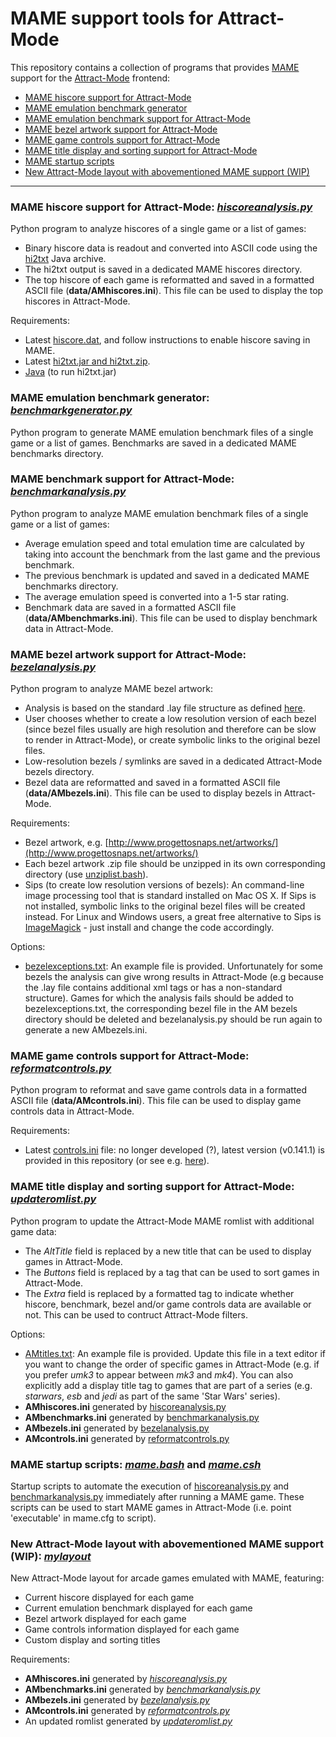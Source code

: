 # MAME support tools for Attract-Mode

This repository contains a collection of programs that provides [MAME](http://www.mamedev.org/) support for the [Attract-Mode](http://www.attractmode.org/) frontend:

- [MAME hiscore support for Attract-Mode](#hiscore)
- [MAME emulation benchmark generator](#benchgen)
- [MAME emulation benchmark support for Attract-Mode](#benchana)
- [MAME bezel artwork support for Attract-Mode](#bezel)
- [MAME game controls support for Attract-Mode](#control)
- [MAME title display and sorting support for Attract-Mode](#title)
- [MAME startup scripts](#start)
- [New Attract-Mode layout with abovementioned MAME support (WIP)](#layout)

---
<a name="hiscore" />

### MAME hiscore support for Attract-Mode: [*hiscoreanalysis.py*](hiscoreanalysis.py)

Python program to analyze hiscores of a single game or a list of games:

- Binary hiscore data is readout and converted into ASCII code using the [hi2txt](http://greatstone.free.fr/hi2txt/) Java archive.
- The hi2txt output is saved in a dedicated MAME hiscores directory.
- The top hiscore of each game is reformatted and saved in a formatted ASCII file (**data/AMhiscores.ini**). This file can be used to display the top hiscores in Attract-Mode.

Requirements:

- Latest [hiscore.dat](http://highscore.mameworld.info/), and follow instructions to enable hiscore saving in MAME.
- Latest [hi2txt.jar and hi2txt.zip](http://greatstone.free.fr/hi2txt/).
- [Java](https://www.java.com) (to run hi2txt.jar)

<a name="benchgen" />

### MAME emulation benchmark generator: [*benchmarkgenerator.py*](benchmarkgenerator.py)

Python program to generate MAME emulation benchmark files of a single game or a list of games. Benchmarks are saved in a dedicated MAME benchmarks directory.

<a name="benchana" />

### MAME benchmark support for Attract-Mode: [*benchmarkanalysis.py*](benchmarkanalysis.py)

Python program to analyze MAME emulation benchmark files of a single game or a list of games:

- Average emulation speed and total emulation time are calculated by taking into account the benchmark from the last game and
  the previous benchmark.
- The previous benchmark is updated and saved in a dedicated MAME benchmarks directory.
- The average emulation speed is converted into a 1-5 star rating. 
- Benchmark data are saved in a formatted ASCII file (**data/AMbenchmarks.ini**). This file can be used to display benchmark data in Attract-Mode.

<a name="bezel" />

### MAME bezel artwork support for Attract-Mode: [*bezelanalysis.py*](bezelanalysis.py)

Python program to analyze MAME bezel artwork:

- Analysis is based on the standard .lay file structure as defined [here](http://wiki.mamedev.org/index.php/LAY_File_Basics_-_Part_I).
- User chooses whether to create a low resolution version of each bezel (since bezel files usually are high resolution and therefore can be slow to render in Attract-Mode), or create symbolic links to the original bezel files.
- Low-resolution bezels / symlinks are saved in a dedicated Attract-Mode bezels directory.
- Bezel data are reformatted and saved in a formatted ASCII file (**data/AMbezels.ini**). This file can be used to display bezels in Attract-Mode.

Requirements:

- Bezel artwork, e.g. [http://www.progettosnaps.net/artworks/](http://www.progettosnaps.net/artworks/)
- Each bezel artwork .zip file should be unzipped in its own corresponding directory (use [unziplist.bash](unziplist.bash)).
- Sips (to create low resolution versions of bezels): An command-line image processing tool that is standard installed on Mac OS X. If Sips is not installed, symbolic links to the original bezel files will be created instead. For Linux and Windows users, a great free alternative to Sips is [ImageMagick](https://www.imagemagick.org) - just install and change the code accordingly.

Options:

- [bezelexceptions.txt](data/bezelexceptions.txt): An example file is provided. Unfortunately for some bezels the analysis can give wrong results in Attract-Mode (e.g because the .lay file contains additional xml tags or has a non-standard structure). Games for which the analysis fails should be added to bezelexceptions.txt, the corresponding bezel file in the AM bezels directory should be deleted and bezelanalysis.py should be run again to generate a new AMbezels.ini.

<a name="control" />

### MAME game controls support for Attract-Mode: [*reformatcontrols.py*](reformatcontrols.py)

Python program to reformat and save game controls data in a formatted ASCII file (**data/AMcontrols.ini**). This file can be used to display game controls data in Attract-Mode.

Requirements:

- Latest [controls.ini](data/controls.ini) file: no longer developed (?), latest version (v0.141.1) is provided in this repository (or see e.g. [here](http://ledblinky.net/downloads/controls.ini.0.141.1.zip)).

<a name="title" />

### MAME title display and sorting support for Attract-Mode: [*updateromlist.py*](updateromlist.py)

Python program to update the Attract-Mode MAME romlist with additional game data:

- The *AltTitle* field is replaced by a new title that can be used to display games in Attract-Mode.
- The *Buttons* field is replaced by a tag that can be used to sort games in Attract-Mode.
- The *Extra* field is replaced by a formatted tag to indicate whether hiscore, benchmark, bezel and/or game controls data are available or not. This can be used to contruct Attract-Mode filters.

Options:

- [AMtitles.txt](data/AMtitles.txt): An example file is provided. Update this file in a text editor if you want to change the order of specific games in Attract-Mode (e.g. if you prefer *umk3* to appear between *mk3* and *mk4*). You can also explicitly add a display title tag to games that are part of a series (e.g. *starwars*, *esb* and *jedi* as part of the same 'Star Wars' series).
- **AMhiscores.ini** generated by [hiscoreanalysis.py](hiscoreanalysis.py)
- **AMbenchmarks.ini** generated by [benchmarkanalysis.py](benchmarkanalysis.py)
- **AMbezels.ini** generated by [bezelanalysis.py](bezelanalysis.py)
- **AMcontrols.ini** generated by [reformatcontrols.py](reformatcontrols.py)


<a name="start" />

### MAME startup scripts: [*mame.bash*](mame.bash) and [*mame.csh*](mame.csh)

Startup scripts to automate the execution of [hiscoreanalysis.py](hiscoreanalysis.py) and [benchmarkanalysis.py](benchmarkanalysis.py) immediately after running a MAME game. These scripts can be used to start MAME games in Attract-Mode (i.e. point 'executable' in mame.cfg to script).

<a name="layout" />

### New Attract-Mode layout with abovementioned MAME support (WIP): [*mylayout*](mylayout)

New Attract-Mode layout for arcade games emulated with MAME, featuring:

- Current hiscore displayed for each game
- Current emulation benchmark displayed for each game
- Bezel artwork displayed for each game
- Game controls information displayed for each game
- Custom display and sorting titles

Requirements:

- **AMhiscores.ini** generated by [*hiscoreanalysis.py*](hiscoreanalysis.py)
- **AMbenchmarks.ini** generated by [*benchmarkanalysis.py*](benchmarkanalysis.py)
- **AMbezels.ini** generated by [*bezelanalysis.py*](bezelanalysis.py)
- **AMcontrols.ini** generated by [*reformatcontrols.py*](reformatcontrols.py)
- An updated romlist generated by [*updateromlist.py*](updateromlist.py)
